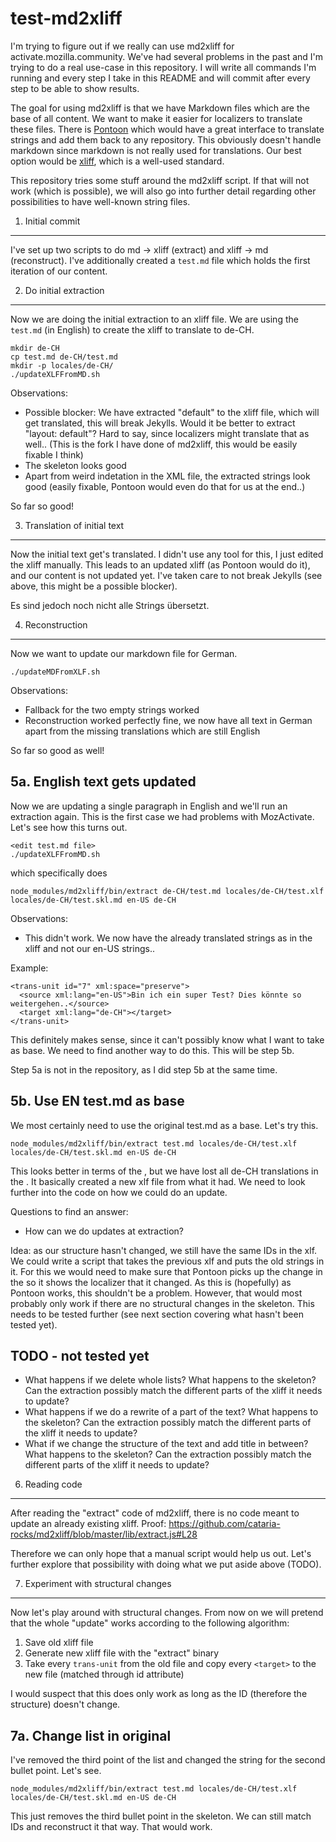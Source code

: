 test-md2xliff
==

I'm trying to figure out if we really can use md2xliff for activate.mozilla.community. We've had several problems in the past and I'm trying to do a real use-case in this repository. I will write all commands I'm running and every step I take in this README and will commit after every step to be able to show results.

The goal for using md2xliff is that we have Markdown files which are the base of all content. We want to make it easier for localizers to translate these files. There is [Pontoon](https://pontoon.mozilla.org) which would have a great interface to translate strings and add them back to any repository. This obviously doesn't handle markdown since markdown is not really used for translations. Our best option would be [xliff](https://en.wikipedia.org/wiki/XLIFF), which is a well-used standard.

This repository tries some stuff around the md2xliff script. If that will not work (which is possible), we will also go into further detail regarding other possibilities to have well-known string files.

1. Initial commit
---

I've set up two scripts to do md -> xliff (extract) and xliff -> md (reconstruct). I've additionally created a ```test.md``` file which holds the first iteration of our content.

2. Do initial extraction
---

Now we are doing the initial extraction to an xliff file. We are using the ```test.md``` (in English) to create the xliff to translate to de-CH.

```
mkdir de-CH
cp test.md de-CH/test.md
mkdir -p locales/de-CH/
./updateXLFFromMD.sh
```

Observations:

* Possible blocker: We have extracted "default" to the xliff file, which will get translated, this will break Jekylls. Would it be better to extract "layout: default"? Hard to say, since localizers might translate that as well.. (This is the fork I have done of md2xliff, this would be easily fixable I think)
* The skeleton looks good
* Apart from weird indetation in the XML file, the extracted strings look good (easily fixable, Pontoon would even do that for us at the end..)

So far so good!

3. Translation of initial text
----

Now the initial text get's translated. I didn't use any tool for this, I just edited the xliff manually. This leads to an updated xliff (as Pontoon would do it), and our content is not updated yet. I've taken care to not break Jekylls (see above, this might be a possible blocker).

Es sind jedoch noch nicht alle Strings übersetzt.

4. Reconstruction
----

Now we want to update our markdown file for German.

```
./updateMDFromXLF.sh
```

Observations:
* Fallback for the two empty strings worked
* Reconstruction worked perfectly fine, we now have all text in German apart from the missing translations which are still English

So far so good as well!

5a. English text gets updated
----

Now we are updating a single paragraph in English and we'll run an extraction again. This is the first case we had problems with MozActivate. Let's see how this turns out.

```
<edit test.md file>
./updateXLFFromMD.sh
```

which specifically does

```
node_modules/md2xliff/bin/extract de-CH/test.md locales/de-CH/test.xlf locales/de-CH/test.skl.md en-US de-CH
```

Observations:
* This didn't work. We now have the already translated strings as <source> in the xliff and not our en-US strings..

Example:

```
<trans-unit id="7" xml:space="preserve">
  <source xml:lang="en-US">Bin ich ein super Test? Dies könnte so weitergehen..</source>
  <target xml:lang="de-CH"></target>
</trans-unit>
```

This definitely makes sense, since it can't possibly know what I want to take as base. We need to find another way to do this. This will be step 5b.

Step 5a is not in the repository, as I did step 5b at the same time.

5b. Use EN test.md as base
---

We most certainly need to use the original test.md as a base. Let's try this.

```
node_modules/md2xliff/bin/extract test.md locales/de-CH/test.xlf locales/de-CH/test.skl.md en-US de-CH
```

This looks better in terms of the <source>, but we have lost all de-CH translations in the <target>. It basically created a new xlf file from what it had. We need to look further into the code on how we could do an update.

Questions to find an answer:
* How can we do updates at extraction?

Idea: as our structure hasn't changed, we still have the same IDs in the xlf. We could write a script that takes the previous xlf and puts the old <target> strings in it. For this we would need to make sure that Pontoon picks up the change in the <source> so it shows the localizer that it changed. As this is (hopefully) as Pontoon works, this shouldn't be a problem. However, that would most probably only work if there are no structural changes in the skeleton. This needs to be tested further (see next section covering what hasn't been tested yet).

TODO - not tested yet
----

* What happens if we delete whole lists? What happens to the skeleton? Can the extraction possibly match the different parts of the xliff it needs to update?
* What happens if we do a rewrite of a part of the text? What happens to the skeleton? Can the extraction possibly match the different parts of the xliff it needs to update?
* What if we change the structure of the text and add title in between? What happens to the skeleton? Can the extraction possibly match the different parts of the xliff it needs to update?

6. Reading code
---

After reading the "extract" code of md2xliff, there is no code meant to update an already existing xliff. Proof: https://github.com/cataria-rocks/md2xliff/blob/master/lib/extract.js#L28

Therefore we can only hope that a manual script would help us out. Let's further explore that possibility with doing what we put aside above (TODO).

7. Experiment with structural changes
---

Now let's play around with structural changes. From now on we will pretend that the whole "update" works according to the following algorithm:

1. Save old xliff file
2. Generate new xliff file with the "extract" binary
3. Take every ```trans-unit``` from the old file and copy every ```<target>``` to the new file (matched through id attribute)

I would suspect that this does only work as long as the ID (therefore the structure) doesn't change.

7a. Change list in original
---

I've removed the third point of the list and changed the string for the second bullet point. Let's see.

```
node_modules/md2xliff/bin/extract test.md locales/de-CH/test.xlf locales/de-CH/test.skl.md en-US de-CH
```

This just removes the third bullet point in the skeleton. We can still match IDs and reconstruct it that way. That would work.
